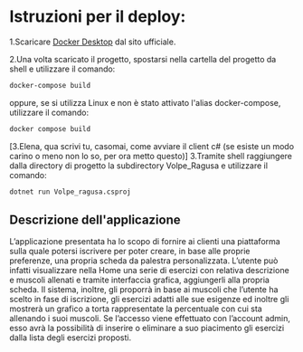 # Istruzioni per il deploy:

1.Scaricare [Docker Desktop](https://www.docker.com/products/docker-desktop) dal sito ufficiale.

2.Una volta scaricato il progetto, spostarsi nella cartella del progetto da shell e utilizzare il comando:
   ```bash
   docker-compose build
   ```
oppure, se si utilizza Linux e non è stato attivato l'alias docker-compose, utilizzare il comando:
   ```bash
   docker compose build 
   ```
[3.Elena, qua scrivi tu, casomai, come avviare il client c# (se esiste un modo carino o meno non lo so, per ora metto questo)]
3.Tramite shell raggiungere dalla directory di progetto la subdirectory Volpe_Ragusa e utilizzare il comando:
   ```bash
   dotnet run Volpe_ragusa.csproj
   ```
## Descrizione dell'applicazione
L’applicazione presentata ha lo scopo di fornire ai clienti una piattaforma sulla quale potersi iscrivere per poter creare, in base alle proprie preferenze, una propria scheda da palestra personalizzata. L’utente può infatti visualizzare nella Home una serie di esercizi con relativa descrizione e muscoli allenati e tramite interfaccia grafica, aggiungerli alla propria scheda. Il sistema, inoltre, gli proporrà in base ai muscoli che l’utente ha scelto in fase di iscrizione, gli esercizi adatti alle sue esigenze ed inoltre gli mostrerà un grafico a torta rappresentate la percentuale con cui sta allenando i suoi muscoli. Se l’accesso viene effettuato con l’account admin, esso avrà la possibilità di inserire o eliminare a suo piacimento gli esercizi dalla lista degli esercizi proposti. 
